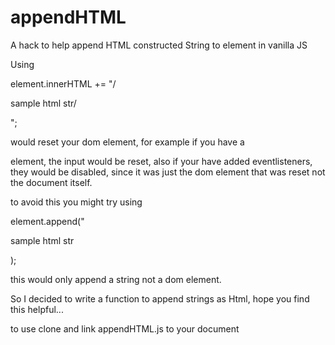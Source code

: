 # appendHTML
A hack to help append HTML constructed String to element in vanilla JS

Using 
  
  element.innerHTML += "/<p>sample html str/</p>";

would reset your dom element, 
for example if you have a <form> element, the input would be reset,
also if your have added eventlisteners, they would be disabled, since it was just the dom element that was reset not the document itself.
  
to avoid this you might try using 
  
  element.append("<p>sample html str</p>);

this would only append a string not a dom element.

So I decided to write a function to append strings as Html, hope you find this helpful...

to use 
clone and link appendHTML.js to your document
